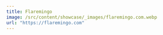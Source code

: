 ```yaml
---
title: Flaremingo
image: /src/content/showcase/_images/flaremingo.com.webp
url: "https://flaremingo.com"
---
```

